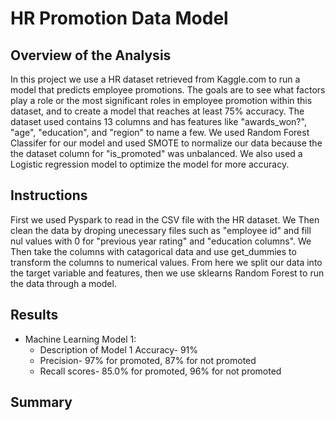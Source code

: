 # HR Promotion Data Model


## Overview of the Analysis

  In this project we use a HR dataset retrieved from Kaggle.com to run a model that predicts employee promotions.  The goals are to see what factors play a role or the most significant roles in employee promotion within this dataset, and to create a model that reaches at least 75% accuracy.  The dataset used contains 13 columns and has features like "awards_won?", "age", "education", and "region" to name a few.  We used Random Forest Classifer for our model and used SMOTE to normalize our data because the the dataset column for "is_promoted" was unbalanced.  We also used a Logistic regression model to optimize the model for more accuracy.
  
## Instructions

  First we used Pyspark to read in the CSV file with the HR dataset. We Then clean the data by droping unecessary files such as "employee id" and fill nul values with 0 for "previous year rating" and "education columns".  We Then take the columns with catagorical data and use get_dummies to transform the columns to numerical values. From here we split our data into the target variable and features, then we use sklearns Random Forest to run the data through a model.
  
## Results

* Machine Learning Model 1:
  - Description of Model 1 Accuracy- 91%
  - Precision- 97% for promoted, 87% for not promoted
  - Recall scores- 85.0% for promoted, 96% for not promoted


## Summary


